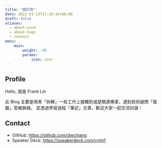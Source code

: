 ```yaml
---
title: "關於我"
date: 2022-03-13T17:19:42+08:00
draft: false
aliases:
  - about-uscd
  - about-hugo
  - contact
menu:
    main: 
        weight: -90
        params:
            icon: user
---
```


## Profile

Hello, 我是 Frank Lin

此 Blog 主要是用來「拆解」一些工作上接觸到或是開源專案，遇到技術疑問「復盤」思維脈絡。
並透過學習過程「筆記」文章，歡迎大家一起交流討論！

## Contact
- GitHub: https://github.com/dwchiang
- Speaker Deck: https://speakerdeck.com/yylin1
